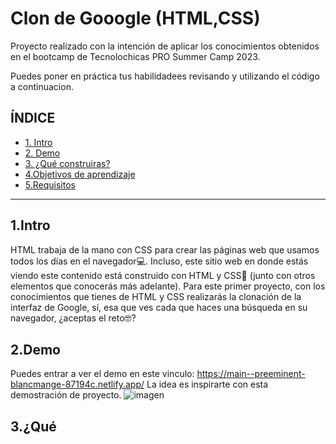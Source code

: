 # Clon de Gooogle (HTML,CSS)

Proyecto realizado con la intención de aplicar los conocimientos obtenidos en el bootcamp de Tecnolochicas PRO Summer Camp 2023.

Puedes poner en práctica tus habilidadees revisando y utilizando el código a continuacion.

## ÍNDICE

* [1. Intro](https://github.com/EsmeraldaFloreSK/clon-de-google#1intro)
 * [2. Demo](url)
*  [3. ¿Qué construiras?](url)
*  [4.Objetivos de aprendizaje](url)
*  [5.Requisitos](url)

***
## 1.Intro

HTML trabaja de la mano con CSS para crear las páginas web que usamos todos los días en el navegador💻. Incluso, este sitio web en donde estás viendo este contenido está construido con HTML y CSS🤯 (junto con otros elementos que conocerás más adelante). Para este primer proyecto, con los conocimientos que tienes de HTML y CSS realizarás la clonación de la interfaz de Google, sí, esa que ves cada que haces una búsqueda en su navegador, ¿aceptas el reto🤓?

## 2.Demo

Puedes entrar a ver el demo en este vinculo: https://main--preeminent-blancmange-87194c.netlify.app/
La idea es inspirarte con esta demostración de proyecto. 
![imagen]("./../Imagenes/Clon-google.png")


## 3.¿Qué



